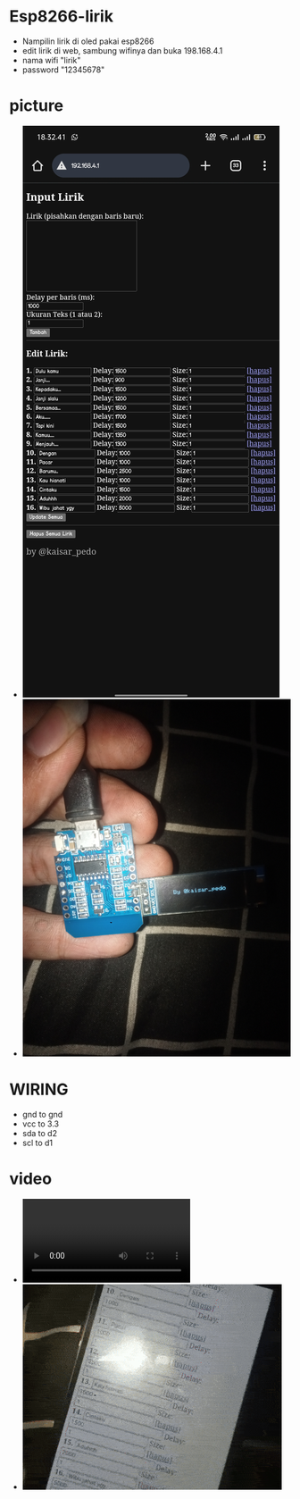 # Esp8266-lirik

* Nampilin lirik di oled pakai esp8266
* edit lirik di web, sambung wifinya dan buka 198.168.4.1
* nama wifi "lirik"
* password "12345678"

# picture

*  ![foto](Screenshot_2025-08-18-18-32-42-39_40deb401b9ffe8e1df2f1cc5ba480b12.jpg)
*  ![foto2](IMG20250818220339.jpg)

# WIRING 

* gnd to gnd
* vcc to 3.3  
* sda to d2
* scl to d1

# video

* ![video](VID-20250818-WA0056.mp4)
* ![gif](ezgif-85c7fa8a86eeae.gif)
